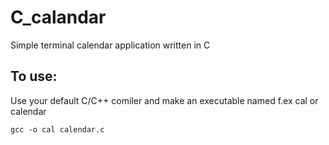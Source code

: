 # C_calandar
Simple terminal calendar application written in C
## To use:
Use your default C/C++ comiler and make an executable named f.ex cal or calendar
```txt
gcc -o cal calendar.c
```
